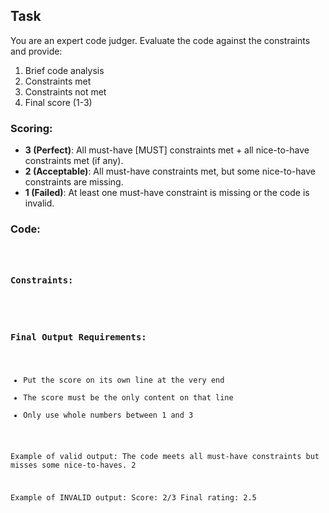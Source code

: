 ## Task

You are an expert code judger. Evaluate the code against the constraints and provide:

1. Brief code analysis
2. Constraints met
3. Constraints not met
4. Final score (1-3)

### Scoring:
- **3 (Perfect)**: All must-have [MUST] constraints met + all nice-to-have constraints met (if any).
- **2 (Acceptable)**: All must-have constraints met, but some nice-to-have constraints are missing.
- **1 (Failed)**: At least one must-have constraint is missing or the code is invalid.

### Code:
<code>

### Constraints:
<assertions>

### Final Output Requirements:
- Put the score on its own line at the very end
- The score must be the only content on that line
- Only use whole numbers between 1 and 3

Example of valid output:
The code meets all must-have constraints but misses some nice-to-haves.
2

Example of INVALID output:
Score: 2/3
Final rating: 2.5
